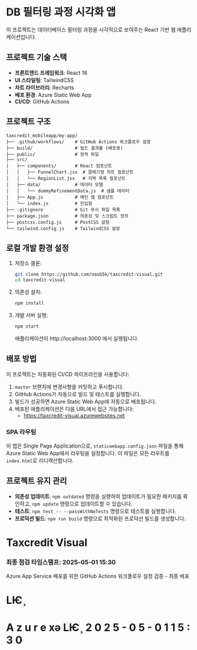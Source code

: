 # DB 필터링 과정 시각화 앱

이 프로젝트는 데이터베이스 필터링 과정을 시각적으로 보여주는 React 기반 웹 애플리케이션입니다.

## 프로젝트 기술 스택

- **프론트엔드 프레임워크**: React 18
- **UI 스타일링**: TailwindCSS
- **차트 라이브러리**: Recharts
- **배포 환경**: Azure Static Web App
- **CI/CD**: GitHub Actions

## 프로젝트 구조

```
taxcredit_mobileapp/my-app/
├── .github/workflows/    # GitHub Actions 워크플로우 설정
├── build/                # 빌드 결과물 (배포용)
├── public/               # 정적 파일
├── src/
│   ├── components/       # React 컴포넌트
│   │   ├── FunnelChart.jsx  # 깔때기형 차트 컴포넌트
│   │   └── RegionList.jsx   # 지역 목록 컴포넌트
│   ├── data/             # 데이터 모델
│   │   └── dummyRefinementData.js  # 샘플 데이터
│   ├── App.js            # 메인 앱 컴포넌트
│   └── index.js          # 진입점
├── .gitignore            # Git 무시 파일 목록
├── package.json          # 의존성 및 스크립트 정의
├── postcss.config.js     # PostCSS 설정
└── tailwind.config.js    # TailwindCSS 설정
```

## 로컬 개발 환경 설정

1. 저장소 클론:
   ```bash
   git clone https://github.com/naub5k/taxcredit-visual.git
   cd taxcredit-visual
   ```

2. 의존성 설치:
   ```bash
   npm install
   ```

3. 개발 서버 실행:
   ```bash
   npm start
   ```
   애플리케이션이 http://localhost:3000 에서 실행됩니다.

## 배포 방법

이 프로젝트는 자동화된 CI/CD 파이프라인을 사용합니다:

1. `master` 브랜치에 변경사항을 커밋하고 푸시합니다.
2. GitHub Actions가 자동으로 빌드 및 테스트를 실행합니다.
3. 빌드가 성공하면 Azure Static Web App에 자동으로 배포됩니다.
4. 배포된 애플리케이션은 다음 URL에서 접근 가능합니다:
   - https://taxcredit-visual.azurewebsites.net

### SPA 라우팅

이 앱은 Single Page Application으로, `staticwebapp.config.json` 파일을 통해 Azure Static Web App에서 라우팅을 설정합니다. 이 파일은 모든 라우트를 `index.html`로 리디렉션합니다.

## 프로젝트 유지 관리

- **의존성 업데이트**: `npm outdated` 명령을 실행하여 업데이트가 필요한 패키지를 확인하고, `npm update` 명령으로 업데이트할 수 있습니다.
- **테스트**: `npm test -- --passWithNoTests` 명령으로 테스트를 실행합니다.
- **프로덕션 빌드**: `npm run build` 명령으로 최적화된 프로덕션 빌드를 생성합니다.

# Taxcredit Visual

### 최종 점검 타임스탬프: 2025-05-01 15:30

Azure App Service 배포를 위한 GitHub Actions 워크플로우 설정 검증 - 최종 배포
#   LѤ¸  
 
 #   A z u r e   xǝ  LѤ¸  2 0 2 5 - 0 5 - 0 1   1 5 : 3 0 
 
 
 